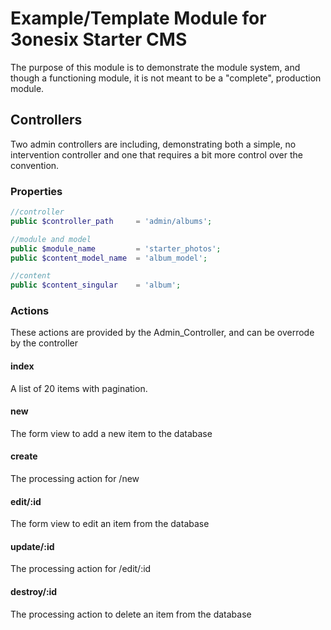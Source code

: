 # Example/Template Module for 3onesix Starter CMS
The purpose of this module is to demonstrate the module system, and though a functioning module, it is not meant to be a "complete", production module.

## Controllers
Two admin controllers are including, demonstrating both a simple, no intervention controller and one that requires a bit more control over the convention.

### Properties
```php
//controller
public $controller_path 	= 'admin/albums';

//module and model
public $module_name			= 'starter_photos';
public $content_model_name	= 'album_model';

//content
public $content_singular 	= 'album';
```

### Actions
These actions are provided by the Admin_Controller, and can be overrode by the controller

#### index
A list of 20 items with pagination.

#### new
The form view to add a new item to the database

#### create
The processing action for /new

#### edit/:id
The form view to edit an item from the database

#### update/:id
The processing action for /edit/:id

#### destroy/:id
The processing action to delete an item from the database